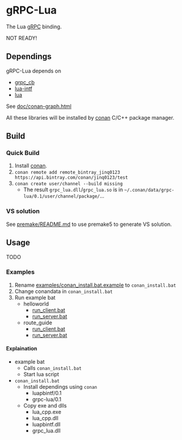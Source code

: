 # gRPC-Lua
The Lua [gRPC](http://www.grpc.io/) binding.

NOT READY!

## Dependings
gRPC-Lua depends on
* [grpc_cb](https://github.com/jinq0123/grpc_cb)
* [lua-intf](https://github.com/SteveKChiu/lua-intf)
* [lua](https://www.lua.org/)

See [doc/conan-graph.html](http://htmlpreview.github.io/?https://github.com/jinq0123/grpc-lua/master/doc/conan-graph.html)

All these libraries will be installed by [conan](https://www.conan.io/)
C/C++ package manager.

## Build

### Quick Build
1. Install [conan](http://docs.conan.io/en/latest/installation.html).
1. `conan remote add remote_bintray_jinq0123 https://api.bintray.com/conan/jinq0123/test`
1. `conan create user/channel --build missing`
    * The result `grpc_lua.dll`/`grpc_lua.so` is in `~/.conan/data/grpc-lua/0.1/user/channel/package/`...

### VS solution
See [premake/README.md](premake/README.md) to use premake5 to generate VS solution.

## Usage
TODO

### Examples
1. Rename [examples/conan_install.bat.example](examples/conan_install.bat.example) to `conan_install.bat`
1. Change conandata in `conan_install.bat`
1. Run example bat
	* helloworld
		+ [run_client.bat](examples/helloworld/run_client.bat)
		+ [run_server.bat](examples/helloworld/run_client.bat)
	* route_guide
		+ [run_client.bat](examples/route_guide/run_client.bat)
		+ [run_server.bat](examples/route_guide/run_client.bat)

#### Explaination
* example bat
	+ Calls `conan_install.bat`
	+ Start lua script
* `conan_install.bat`
	+ Install dependings using `conan`
		- luapbintf/0.1
		- grpc-lua/0.1
	+ Copy exe and dlls
		- lua_cpp.exe
		- lua_cpp.dll
		- luapbintf.dll
		- grpc_lua.dll
